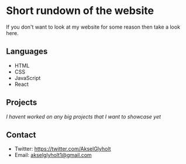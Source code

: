 # Short rundown of the website
If you don't want to look at my website for some reason then take a look here.

## Languages
- HTML
- CSS
- JavaScript
- React

## Projects
_I havent worked on any big projects that I want to showcase yet_

## Contact
- Twitter: https://twitter.com/AkselGlyholt
- Email: akselglyholt1@gmail.com
